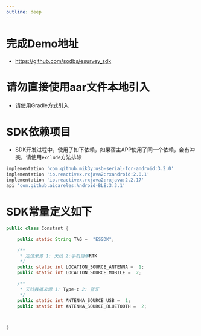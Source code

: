 ```yaml
---
outline: deep
---
```


# 完成Demo地址
- https://github.com/sodbs/esurvey_sdk
# 请勿直接使用aar文件本地引入
- 请使用Gradle方式引入
# SDK依赖项目
- SDK开发过程中，使用了如下依赖，如果宿主APP使用了同一个依赖，会有冲突，请使用`exclude`方法排除
```Groovy
implementation 'com.github.mik3y:usb-serial-for-android:3.2.0'
implementation 'io.reactivex.rxjava2:rxandroid:2.0.1'
implementation 'io.reactivex.rxjava2:rxjava:2.2.17'
api 'com.github.aicareles:Android-BLE:3.3.1'
```
# SDK常量定义如下
```java
public class Constant {

    public static String TAG =  "ESSDK";

    /**
     * 定位来源 1: 天线 2:手机自带RTK
     */
    public static int LOCATION_SOURCE_ANTENNA =  1;
    public static int LOCATION_SOURCE_MOBILE =  2;

    /**
     * 天线数据来源 1: Type-c 2: 蓝牙
     */
    public static int ANTENNA_SOURCE_USB =  1;
    public static int ANTENNA_SOURCE_BLUETOOTH =  2;



}
```

